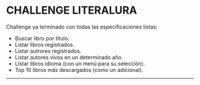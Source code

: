 # CHALLENGE LITERALURA
Challenge ya terminado con todas las especificaciones listas:
- Buscar libro por título.
- Listar libros registrados.
- Listar autrores registrados.
- Listar autores vivos en un determinado año.
- Listar libros idioma (con un menú para su selección).
- Top 10 libros más descargados (como un adicional).

***
